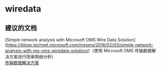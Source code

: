 
<properties
    pageTitle="wiredata"
    description="与传输数据相关的问题"
    service="microsoft.operationalinsights"
    resource="operationalinsightsaccounts"
    authors="adoylemsft"
    displayorder=""
    selfHelpType="generic"
    supportTopicIds="32536511"
    resourceTags=""
    productPesIds="15725"
    cloudEnvironments="public, Blackforest, Fairfax"
/>


# <a name="wiredata"></a>wiredata


## <a name="recommended-documents"></a>**建议的文档**
[Simple network analysis with Microsoft OMS Wire Data Solution] (https://blogs.technet.microsoft.com/msoms/2016/02/03/simple-network-analysis-with-ms-oms-wiredata-solution/)（使用 Microsoft OMS 传输数据解决方案进行简单网络分析） <br>
[传输数据解决方案](https://azure.microsoft.com/documentation/articles/log-analytics-wire-data/)


<!--HONumber=Dec16_HO1-->


